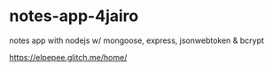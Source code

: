 # notes-app-4jairo
notes app with nodejs w/ mongoose, express, jsonwebtoken & bcrypt

https://elpepee.glitch.me/home/
